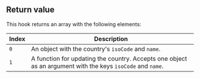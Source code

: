 ## Return value

This hook returns an array with the following elements:

| Index | Description |
| ----- | ----------- |
| `0`    | An object with the country's `isoCode` and `name`. |
| `1`     | A function for updating the country. Accepts one object as an argument with the keys `isoCode` and `name`. |
